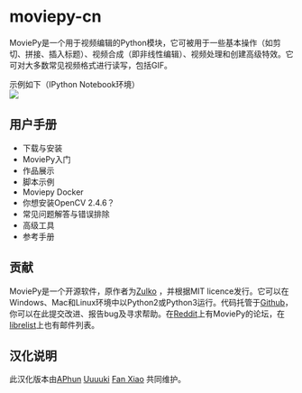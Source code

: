 # moviepy-cn

MoviePy是一个用于视频编辑的Python模块，它可被用于一些基本操作（如剪切、拼接、插入标题）、视频合成（即非线性编辑）、视频处理和创建高级特效。它可对大多数常见视频格式进行读写，包括GIF。

示例如下（IPython Notebook环境）<br>
![](http://zulko.github.io/moviepy/_images/demo_preview1.jpeg)

## 用户手册
- 下载与安装
- MoviePy入门
- 作品展示
- 脚本示例
- Moviepy Docker
- 你想安装OpenCV 2.4.6？
- 常见问题解答与错误排除
- 高级工具
- 参考手册

## 贡献
MoviePy是一个开源软件，原作者为[Zulko](https://github.com/Zulko) ，并根据MIT licence发行。它可以在Windows、Mac和Linux环境中以Python2或Python3运行。代码托管于[Github](https://github.com/Zulko/moviepy)，你可以在此提交改进、报告bug及寻求帮助。在[Reddit](https://www.reddit.com/r/moviepy/)上有MoviePy的论坛，在[librelist](moviepy%40librelist.com)上也有邮件列表。

## 汉化说明
此汉化版本由[APhun](https://github.com/APhun) [Uuuuki](https://github.com/Uuuuki) [Fan Xiao](https://github.com/fani1996) 共同维护。